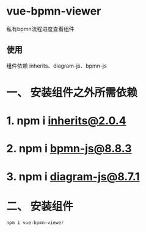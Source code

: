 # vue-bpmn-viewer

私有bpmn流程进度查看组件


## 使用
组件依赖 inherits、diagram-js、bpmn-js

#  一、 安装组件之外所需依赖
#    1. npm i inherits@2.0.4
#    2. npm i bpmn-js@8.8.3
#    3. npm i diagram-js@8.7.1

#  二、 安装组件
    npm i vue-bpmn-viewer

